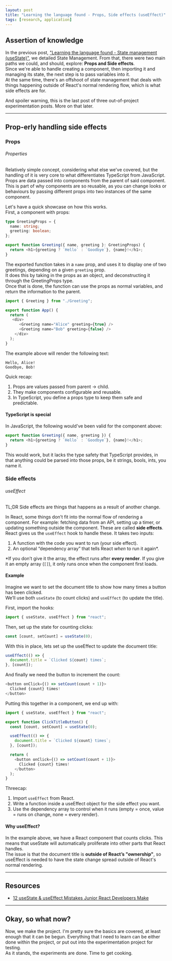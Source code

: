 ```yaml
---
layout: post
title: "Learning the language found - Props, Side effects (useEffect)"
tags: [research, application]
---
```


## Assertion of knowledge
In the previous post, ["Learning the language found - State management (useState)"](./2025-09-18-state_management.md), we detailed State Management. From that, there were two main paths we could, and should, explore: **Props and Side effects**.  
Since we're able to handle creating a component, then importing it and managing its state, the next step is to pass variables into it.  
At the same time, there's an offshoot of state management that deals with things happening outside of React's normal rendering flow, which is what side effects are for.  

And spoiler warning, this is the last post of three out-of-project experimentation posts. More on that later.  

---

## Prop-erly handling side effects
### Props
###### Properties
Relatively simple concept, considering what else we've covered, but the handling of it is very core to what differentiates TypeScript from JavaScript.  
Props are data passed into components from the parent of said component. This is part of why components are so reusable, as you can change looks or behaviours by passing different props into two instances of the same component.  

Let's have a quick showcase on how this works.  
First, a component with props:  
  ```typescript
  type GreetingProps = {
    name: string;
    greeting: boolean;
  };

  export function Greeting({ name, greeting }: GreetingProps) {
    return <h1>{greeting ? `Hello` : `Goodbye`}, {name}!</h1>;
  }
  ```
The exported function takes in a `name` prop, and uses it to display one of two greetings, depending on a given `greeting` prop.  
It does this by taking in the props as an object, and deconstructing it through the GreetingProps type.  
Once that is done, the function can use the props as normal variables, and return the information to the parent.  
  ```typescript
  import { Greeting } from "./Greeting";

  export function App() {
    return (
     <div>
        <Greeting name="Alice" greeting={true} />
        <Greeting name="Bob" greeting={false} />
      </div>
    );
  }
  ```
The example above will render the following text:  
  ```
  Hello, Alice!
  Goodbye, Bob!
  ```

Quick recap:  
1. Props are values passed from parent → child.  
2. They make components configurable and reusable.  
3. In TypeScript, you define a props type to keep them safe and predictable.  

#### TypeScript is special
In JavaScript, the following would've been valid for the component above:  
  ```javascript
  export function Greeting({ name, greeting }) {
    return <h1>{greeting ? `Hello` : `Goodbye`}, {name}!</h1>;
  }
  ```
This would work, but it lacks the type safety that TypeScript provides, in that anything could be parsed into those props, be it strings, bools, ints, you name it.  


### Side effects
###### useEffect
TL;DR Side effects are things that happens as a result of another change.  

In React, some things don’t fit into the normal flow of rendering a component. For example: fetching data from an API, setting up a timer, or updating something outside the component. These are called **side effects**.  
React gives us the `useEffect` hook to handle these. It takes two inputs:  
1. A function with the code you want to run (your side effect).  
2. An optional “dependency array” that tells React *when* to run it again\*.  

\*If you don’t give it the array, the effect runs after **every render**. If you give it an empty array (`[]`), it only runs once when the component first loads.  

#### Example  
Imagine we want to set the document title to show how many times a button has been clicked.  
We’ll use both `useState` (to count clicks) and `useEffect` (to update the title).  

First, import the hooks:  
  ```typescript
  import { useState, useEffect } from "react";
  ```
Then, set up the state for counting clicks:  
  ```typescript
  const [count, setCount] = useState(0);
  ```
With this in place, lets set up the useEffect to update the document title:  
  ```typescript
  useEffect(() => {
    document.title = `Clicked ${count} times`;
  }, [count]);
  ```
And finally we need the button to increment the count:  
  ```typescript
  <button onClick={() => setCount(count + 1)}>
    Clicked {count} times!
  </button>
  ```
Putting this together in a component, we end up with:  
  ```typescript
  import { useState, useEffect } from "react";

  export function ClickTitleButton() {
    const [count, setCount] = useState(0);

    useEffect(() => {
      document.title = `Clicked ${count} times`;
    }, [count]);

    return (
      <button onClick={() => setCount(count + 1)}>
        Clicked {count} times!
      </button>
    );
  }
  ```

Threecap: 
1. Import `useEffect` from React.
2. Write a function inside a useEffect object for the side effect you want.
3. Use the dependency array to control when it runs (empty = once, value = runs on change, none = every render).

#### Why useEffect?
In the example above, we have a React component that counts clicks. This means that useState will automatically proliferate into other parts that React handles.  
The issue is that the document title is **outside of React’s "ownership"**, so useEffect is needed to have the state change spread outside of React's normal rendering.  


---

## Resources
- [12 useState & useEffect Mistakes Junior React Developers Make](https://www.youtube.com/watch?v=-yIsQPp31L0)

---

## Okay, so what now?
Now, we make the project. I'm pretty sure the basics are covered, at least enough that it can be begun. Everything that I need to learn can be either done within the project, or put out into the experimentation project for testing.  
As it stands, the experiments are done. Time to get cooking.